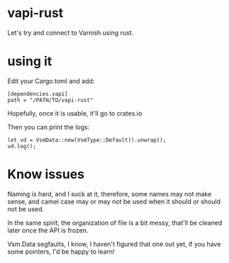 # vapi-rust

Let's try and connect to Varnish using rust.

# using it
Edit your Cargo.toml and add:

    [dependencies.vapi]
    path = "/PATH/TO/vapi-rust"

Hopefully, once it is usable, it'll go to crates.io

Then you can print the logs:

    let vd = VsmData::new(VsmType::Default)).unwrap();
    vd.log();

# Know issues
Naming is hard, and I suck at it, therefore, some names may not make sense, and camel case may or may not be used when it should or should not be used.

In the same spirit, the organization of file is a bit messy, that'll be cleaned later once the API is frozen.

Vsm.Data segfaults, I know, I haven't figured that one out yet, if you have some pointers, I'd be happy to learn!
